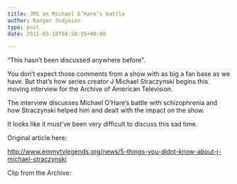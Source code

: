 ```yaml
---
title: JMS on Michael O’Hare’s battle
author: Ranger 3ndymion
type: post
date: 2015-05-18T08:58:15+00:00

---
```

&#8220;This hasn&#8217;t been discussed anywhere before&#8221;.

You don&#8217;t expect those comments from a show with as big a fan base as we have. But that&#8217;s how series creator J Michael Straczynski begins this moving interview for the Archive of American Television.

The interview discusses Michael O&#8217;Hare&#8217;s battle with schizophrenia and how Straczynski helped him and dealt with the impact on the show.

It looks like it must&#8217;ve been very difficult to discuss this sad time.

Original article here:

<http://www.emmytvlegends.org/news/5-things-you-didnt-know-about-j-michael-straczynski>

Clip from the Archive:
